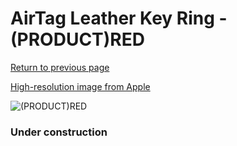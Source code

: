 # AirTag Leather Key Ring - (PRODUCT)RED

[Return to previous page](/airtag)

[High-resolution image from Apple](https://store.storeimages.cdn-apple.com/8756/as-images.apple.com/is/MK103?wid=4500&hei=4500&fmt=png)

<div style="width: 384px"><img src="/everysource/MK103.png" alt="(PRODUCT)RED"></div>

### Under construction
